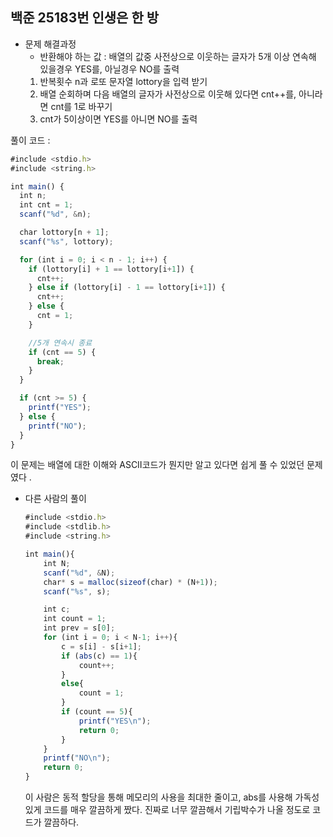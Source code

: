 ## 백준 25183번 인생은 한 방

- 문제 해결과정
  - 반환해야 하는 값 : 배열의 값중 사전상으로 이웃하는 글자가 5개 이상 연속해 있을경우 YES를, 아닐경우 NO를 출력
  1. 반복횟수 n과 로또 문자열 lottory을 입력 받기
  2. 배열 순회하며 다음 배열의 글자가 사전상으로 이웃해 있다면 cnt++를, 아니라면 cnt를 1로 바꾸기
  3. cnt가 5이상이면 YES를 아니면 NO를 출력

풀이 코드 :

```jsx
#include <stdio.h>
#include <string.h>

int main() {
  int n;
  int cnt = 1;
  scanf("%d", &n);

  char lottory[n + 1];
  scanf("%s", lottory);

  for (int i = 0; i < n - 1; i++) {
    if (lottory[i] + 1 == lottory[i+1]) {
      cnt++;
    } else if (lottory[i] - 1 == lottory[i+1]) {
      cnt++;
    } else {
      cnt = 1;
    }

    //5개 연속시 종료
    if (cnt == 5) {
      break;
    }
  }

  if (cnt >= 5) {
    printf("YES");
  } else {
    printf("NO");
  }
}
```

이 문제는 배열에 대한 이해와 ASCII코드가 뭔지만 알고 있다면 쉽게 풀 수 있었던 문제였다 .

- 다른 사람의 풀이
  ```jsx
  #include <stdio.h>
  #include <stdlib.h>
  #include <string.h>

  int main(){
      int N;
      scanf("%d", &N);
      char* s = malloc(sizeof(char) * (N+1));
      scanf("%s", s);

      int c;
      int count = 1;
      int prev = s[0];
      for (int i = 0; i < N-1; i++){
          c = s[i] - s[i+1];
          if (abs(c) == 1){
              count++;
          }
          else{
              count = 1;
          }
          if (count == 5){
              printf("YES\n");
              return 0;
          }
      }
      printf("NO\n");
      return 0;
  }
  ```
  이 사람은 동적 할당을 통해 메모리의 사용을 최대한 줄이고, abs를 사용해 가독성 있게 코드를 매우 깔끔하게 짰다. 진짜로 너무 깔끔해서 기립박수가 나올 정도로 코드가 깔끔하다.

